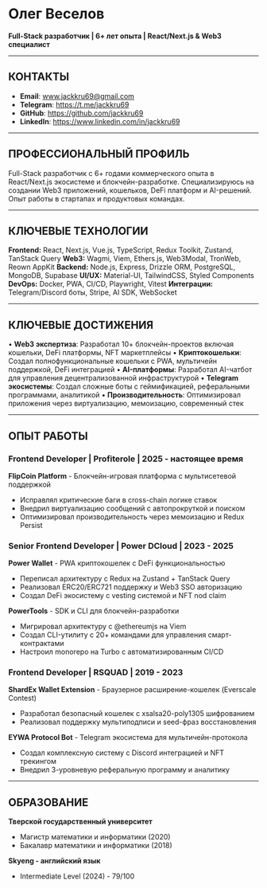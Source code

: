 # Олег Веселов
**Full-Stack разработчик | 6+ лет опыта | React/Next.js & Web3 специалист**

---

## КОНТАКТЫ
- **Email**: www.jackkru69@gmail.com
- **Telegram**: https://t.me/jackkru69
- **GitHub**: https://github.com/jackkru69
- **LinkedIn**: https://www.linkedin.com/in/jackkru69

---

## ПРОФЕССИОНАЛЬНЫЙ ПРОФИЛЬ

Full-Stack разработчик с 6+ годами коммерческого опыта в React/Next.js экосистеме и блокчейн-разработке. Специализируюсь на создании Web3 приложений, кошельков, DeFi платформ и AI-решений. Опыт работы в стартапах и продуктовых командах.

---

## КЛЮЧЕВЫЕ ТЕХНОЛОГИИ

**Frontend:** React, Next.js, Vue.js, TypeScript, Redux Toolkit, Zustand, TanStack Query
**Web3:** Wagmi, Viem, Ethers.js, Web3Modal, TronWeb, Reown AppKit
**Backend:** Node.js, Express, Drizzle ORM, PostgreSQL, MongoDB, Supabase
**UI/UX:** Material-UI, TailwindCSS, Styled Components
**DevOps:** Docker, PWA, CI/CD, Playwright, Vitest
**Интеграции:** Telegram/Discord боты, Stripe, AI SDK, WebSocket

---

## КЛЮЧЕВЫЕ ДОСТИЖЕНИЯ

• **Web3 экспертиза**: Разработал 10+ блокчейн-проектов включая кошельки, DeFi платформы, NFT маркетплейсы
• **Криптокошельки**: Создал полнофункциональные кошельки с PWA, мультичейн поддержкой, DeFi интеграцией
• **AI-платформы**: Разработал AI-чатбот для управления децентрализованной инфраструктурой
• **Telegram экосистемы**: Создал сложные боты с геймификацией, реферальными программами, аналитикой
• **Производительность**: Оптимизировал приложения через виртуализацию, мемоизацию, современный стек

---

## ОПЫТ РАБОТЫ

### **Frontend Developer** | Profiterole | 2025 - настоящее время
**FlipCoin Platform** - Блокчейн-игровая платформа с мультисетевой поддержкой
- Исправлял критические баги в cross-chain логике ставок
- Внедрил виртуализацию сообщений с автопрокруткой и поиском
- Оптимизировал производительность через мемоизацию и Redux Persist

### **Senior Frontend Developer** | Power DCloud | 2023 - 2025
**Power Wallet** - PWA криптокошелек с DeFi функциональностью
- Переписал архитектуру с Redux на Zustand + TanStack Query
- Реализовал ERC20/ERC721 поддержку и Web3 SSO авторизацию
- Создал DeFi экосистему с vesting системой и NFT nod claim

**PowerTools** - SDK и CLI для блокчейн-разработки
- Мигрировал архитектуру с @ethereumjs на Viem
- Создал CLI-утилиту с 20+ командами для управления смарт-контрактами
- Настроил monorepo на Turbo с автоматизированным CI/CD

### **Frontend Developer** | RSQUAD | 2019 - 2023
**ShardEx Wallet Extension** - Браузерное расширение-кошелек (Everscale Contest)
- Разработал безопасный кошелек с xsalsa20-poly1305 шифрованием
- Реализовал поддержку мультиподписи и seed-фраз восстановления

**EYWA Protocol Bot** - Telegram экосистема для мультичейн-протокола
- Создал комплексную систему с Discord интеграцией и NFT трекингом
- Внедрил 3-уровневую реферальную программу и аналитику

---

## ОБРАЗОВАНИЕ

**Тверской государственный университет**
- Магистр математики и информатики (2020)
- Бакалавр математики и информатики (2018)

**Skyeng - английский язык**
- Intermediate Level (2024) - 79/100
